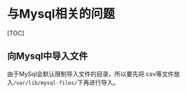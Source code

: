 <!--
 * @Author: Lili
 * @Date: 2020-06-01 15:29:30
 * @Description: 
 * @LastEditTime: 2020-06-01 15:51:31
-->

# 与Mysql相关的问题

[TOC]

## 向Mysql中导入文件

由于MySql会默认限制导入文件的目录，所以要先将.csv等文件放入`/var/lib/mysql-files/`下再进行导入。
